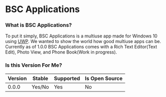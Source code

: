 # BSC Applications

### What is BSC Applications?

To put it simply, BSC Applications is a multiuse app made for Windows 10 using [UWP](https://docs.microsoft.com/en-us/windows/uwp/get-started/universal-application-platform-guide). We wanted to show the world how good multiuse apps can be. Currently as of 1.0.0 BSC Applications comes with a Rich Text Editor(Text Edit), Photo View, and Phone Book(Work in progress).

### Is this Version For Me?

|Version|Stable|Supported|Is Open Source|
|-------|------|---------|--------------|
|0.0.0  |Yes/No|Yes      |No            |
